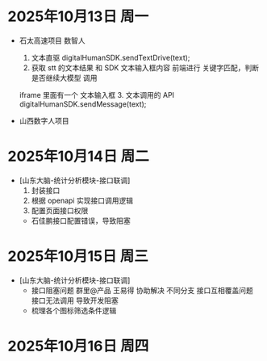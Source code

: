 # 2025年10月13日 周一
  + 石太高速项目 数智人
    1. 文本直驱
      digitalHumanSDK.sendTextDrive(text);
    2. 获取 stt 的文本结果 和 
      SDK 文本输入框内容
      前端进行 关键字匹配，判断 是否继续大模型 调用

      iframe 里面有一个 文本输入框
    3. 文本调用的 API
      digitalHumanSDK.sendMessage(text);

  + 山西数字人项目

# 2025年10月14日 周二
  + [山东大脑-统计分析模块-接口联调]
    1. 封装接口
    2. 根据 openapi 实现接口调用逻辑
    3. 配置页面接口权限
      * 石佳鹏接口配置错误，导致阻塞

# 2025年10月15日 周三
  + [山东大脑-统计分析模块-接口联调]
    * 接口阻塞问题
      群里@产品 王易得 协助解决 不同分支 接口互相覆盖问题
      接口无法调用 导致开发阻塞
    * 梳理各个图标筛选条件逻辑

# 2025年10月16日 周四
